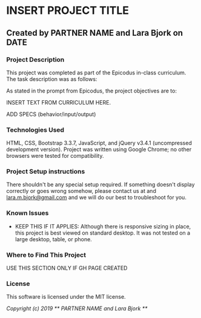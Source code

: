 # INSERT PROJECT TITLE

## Created by PARTNER NAME and Lara Bjork on DATE

### Project Description
This project was completed as part of the Epicodus in-class curriculum. The task description was as follows:

As stated in the prompt from Epicodus, the project objectives are to:

INSERT TEXT FROM CURRICULUM HERE.

ADD SPECS (behavior/input/output)


### Technologies Used
HTML, CSS, Bootstrap 3.3.7, JavaScript, and jQuery v3.4.1 (uncompressed development version).
Project was written using Google Chrome; no other browsers were tested for compatibility.

### Project Setup instructions
There shouldn't be any special setup required. If something doesn't display correctly or goes wrong somehow, please contact us at <INSERT PARTNER EMAIL> and <lara.m.bjork@gmail.com> and we will do our best to troubleshoot for you.

### Known Issues
* KEEP THIS IF IT APPLIES: Although there is responsive sizing in place, this project is best viewed on standard desktop. It was not tested on a large desktop, table, or phone.



### Where to Find This Project
USE THIS SECTION ONLY IF GH PAGE CREATED


### License
This software is licensed under the MIT license.

_Copyright (c) 2019 ** PARTNER NAME and Lara Bjork **_
